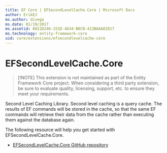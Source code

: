 ```yaml
---
title: EF Core | EFSecondLevelCache.Core | Microsoft Docs
author: ErikEJ
ms.author: divega
ms.date: 01/19/2017
ms.assetid: 6021D246-151D-4634-B0CB-413BAAA82D17
ms.technology: entity-framework-core
uid: core/extensions/efsecondlevelcache-core
---
```


# EFSecondLevelCache.Core

> [!NOTE] This extension is not maintained as part of the Entity Framework Core project. When considering a third party extension, be sure to evaluate quality, licensing, support, etc. to ensure they meet your requirements.

Second Level Caching Library. Second level caching is a query cache. The results of EF commands will be stored in the cache, so that the same EF commands will retrieve their data from the cache rather than executing them against the database again.

The following resource will help you get started with EFSecondLevelCache.Core.
* [EFSecondLevelCache.Core GitHub repository](https://github.com/VahidN/EFSecondLevelCache.Core/)
